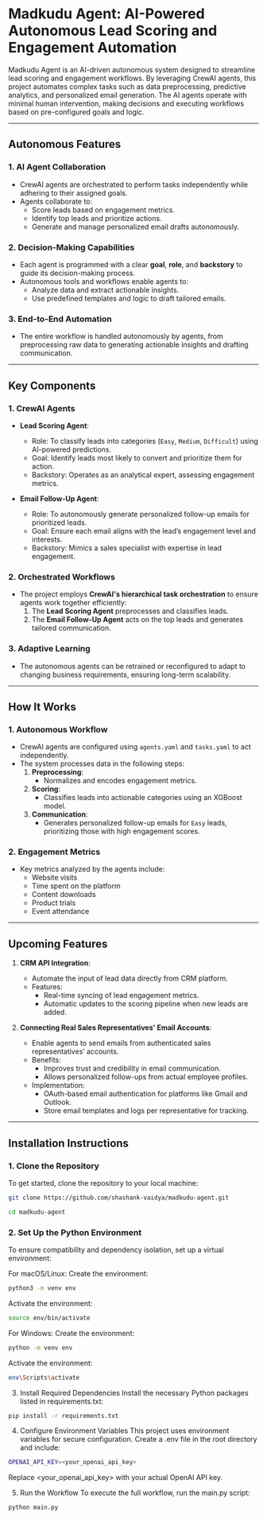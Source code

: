 # Madkudu Agent: AI-Powered Autonomous Lead Scoring and Engagement Automation

Madkudu Agent is an AI-driven autonomous system designed to streamline lead scoring and engagement workflows. By leveraging CrewAI agents, this project automates complex tasks such as data preprocessing, predictive analytics, and personalized email generation. The AI agents operate with minimal human intervention, making decisions and executing workflows based on pre-configured goals and logic.

---

## **Autonomous Features**

### **1. AI Agent Collaboration**
- CrewAI agents are orchestrated to perform tasks independently while adhering to their assigned goals.
- Agents collaborate to:
  - Score leads based on engagement metrics.
  - Identify top leads and prioritize actions.
  - Generate and manage personalized email drafts autonomously.

### **2. Decision-Making Capabilities**
- Each agent is programmed with a clear **goal**, **role**, and **backstory** to guide its decision-making process.
- Autonomous tools and workflows enable agents to:
  - Analyze data and extract actionable insights.
  - Use predefined templates and logic to draft tailored emails.

### **3. End-to-End Automation**
- The entire workflow is handled autonomously by agents, from preprocessing raw data to generating actionable insights and drafting communication.

---

## **Key Components**

### **1. CrewAI Agents**

- **Lead Scoring Agent**:
  - Role: To classify leads into categories (`Easy`, `Medium`, `Difficult`) using AI-powered predictions.
  - Goal: Identify leads most likely to convert and prioritize them for action.
  - Backstory: Operates as an analytical expert, assessing engagement metrics.

- **Email Follow-Up Agent**:
  - Role: To autonomously generate personalized follow-up emails for prioritized leads.
  - Goal: Ensure each email aligns with the lead’s engagement level and interests.
  - Backstory: Mimics a sales specialist with expertise in lead engagement.

### **2. Orchestrated Workflows**
- The project employs **CrewAI's hierarchical task orchestration** to ensure agents work together efficiently:
  1. The **Lead Scoring Agent** preprocesses and classifies leads.
  2. The **Email Follow-Up Agent** acts on the top leads and generates tailored communication.

### **3. Adaptive Learning**
- The autonomous agents can be retrained or reconfigured to adapt to changing business requirements, ensuring long-term scalability.

---

## **How It Works**

### **1. Autonomous Workflow**
- CrewAI agents are configured using `agents.yaml` and `tasks.yaml` to act independently.
- The system processes data in the following steps:
  1. **Preprocessing**:
     - Normalizes and encodes engagement metrics.
  2. **Scoring**:
     - Classifies leads into actionable categories using an XGBoost model.
  3. **Communication**:
     - Generates personalized follow-up emails for `Easy` leads, prioritizing those with high engagement scores.

### **2. Engagement Metrics**
- Key metrics analyzed by the agents include:
  - Website visits
  - Time spent on the platform
  - Content downloads
  - Product trials
  - Event attendance

---

## **Upcoming Features**
1. **CRM API Integration**:
   - Automate the input of lead data directly from CRM platform.
   - Features:
     - Real-time syncing of lead engagement metrics.
     - Automatic updates to the scoring pipeline when new leads are added.

2. **Connecting Real Sales Representatives' Email Accounts**:
   - Enable agents to send emails from authenticated sales representatives’ accounts.
   - Benefits:
     - Improves trust and credibility in email communication.
     - Allows personalized follow-ups from actual employee profiles.
   - Implementation:
     - OAuth-based email authentication for platforms like Gmail and Outlook.
     - Store email templates and logs per representative for tracking.

---

## **Installation Instructions**

### **1. Clone the Repository**
To get started, clone the repository to your local machine:
```bash
git clone https://github.com/shashank-vaidya/madkudu-agent.git
```
```bash
cd madkudu-agent
```
### **2. Set Up the Python Environment**
To ensure compatibility and dependency isolation, set up a virtual environment:

For macOS/Linux:
Create the environment:
```bash
python3 -m venv env
```
Activate the environment:
```bash
source env/bin/activate
```
For Windows:
Create the environment:
```bash
python -m venv env
```
Activate the environment:
```bash
env\Scripts\activate
```
3. Install Required Dependencies
Install the necessary Python packages listed in requirements.txt:

```bash
pip install -r requirements.txt
```
4. Configure Environment Variables
This project uses environment variables for secure configuration. Create a .env file in the root directory and include:
```bash
OPENAI_API_KEY=<your_openai_api_key>
```
Replace <your_openai_api_key> with your actual OpenAI API key.

5. Run the Workflow
To execute the full workflow, run the main.py script:

```bash
python main.py
```
